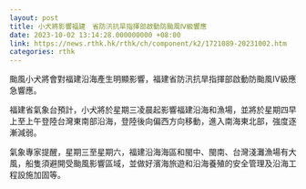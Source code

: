 ```yaml
---
layout: post
title: 小犬將影響福建　省防汛抗旱指揮部啟動防颱風Ⅳ級響應
date: 2023-10-02 13:14:28.000000000 +08:00
link: https://news.rthk.hk/rthk/ch/component/k2/1721089-20231002.htm
categories: rthk
---
```


颱風小犬將會對福建沿海產生明顯影響，福建省防汛抗旱指揮部啟動防颱風Ⅳ級應急響應。 

福建省氣象台預計，小犬將於星期三凌晨起影響福建沿海和漁場，並將於星期四早上至上午登陸台灣東南部沿海，登陸後向偏西方向移動，進入南海東北部，強度逐漸減弱。
 
氣象專家提醒，星期三至星期六，福建沿海海區和閩中、閩南、台灣淺灘漁場有大風，船隻須避開受颱風影響區域，並做好濱海旅遊和沿海養殖的安全管理及沿海工程設施加固等。
